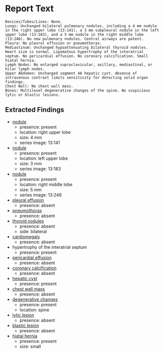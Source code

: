 # Report Text

```text
Devices/Tubes/Lines: None.
Lungs: Unchanged bilateral pulmonary nodules, including a 4 mm nodule in the right upper lobe (13:141), a 3 mm subpleural nodule in the left upper lobe (13:183), and a 5 mm nodule in the right middle lobe (13:246). No new pulmonary nodules. Central airways are patent.
Pleura: No pleural effusion or pneumothorax.
Mediastinum: Unchanged hypoattenuating bilateral thyroid nodules. Heart size is normal. Lipomatous hypertrophy of the interatrial septum. No pericardial effusion. No coronary calcification. Small hiatal hernia.
Lymph Nodes: No enlarged supraclavicular, axillary, mediastinal, or hilar lymph nodes.
Upper Abdomen: Unchanged segment 4A hepatic cyst. Absence of intravenous contrast limits sensitivity for detecting solid organ findings.
Chest Wall: No chest wall mass.
Bones: Multilevel degenerative changes of the spine. No suspicious lytic or blastic lesions.
```

## Extracted Findings

- [nodule](../../definitions/hood/pulmonary-nodule.md)
  - presence: present
  - location: right upper lobe
  - size: 4 mm
  - series image: 13:141
- [nodule](../../definitions/hood/pulmonary-nodule.md)
  - presence: present
  - location: left upper lobe
  - size: 3 mm
  - series image: 13:183
- [nodule](../../definitions/hood/pulmonary-nodule.md)
  - presence: present
  - location: right middle lobe
  - size: 5 mm
  - series image: 13:246
- [pleural effusion](../../definitions/hood/pleural-effusion.md)
  - presence: absent
- [pneumothorax](../../definitions/hood/pneumothorax.md)
  - presence: absent
- [thyroid nodules](../../definitions/hood/thyroid-nodule.md)
  - presence: absent
  - side: bilateral
- [cardiomegaly](../../definitions/upmedic/Cardiomegaly.cde.md)
  - presence: absent
- hypertrophy of the interatrial septum
  - presence: present
- [pericardial effusion](../../definitions/hood/pericardial-effusion.md)
  - presence: absent
- [coronary calcification](../../definitions/nuance/coronary_artery_calcification.json)
  - presence: absent
- [hepatic cyst](../../definitions/hood/hepatic-cyst.md)
  - presence: present
- [chest wall mass](../../definitions/nuance/chest_wall_mass.json)
  - presence: absent
- [degenerative changes](../../definitions/nuance/thoracic_spine_degenerative_changes.json)
  - presence: present
  - location: spine
- [lytic lesion](../../definitions/hood/lytic-lesion.md)
  - presence: absent
- [blastic lesion](../../definitions/hood/sclerotic-lesion.md)
  - presence: absent
- [hiatal hernia](../../definitions/hood/hiatal-hernia.md)
  - presence: present
  - size: small
  